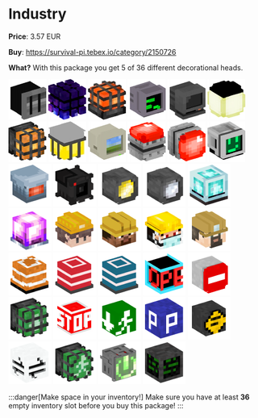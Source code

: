 # Industry

**Price**: 3.57 EUR

**Buy**: https://survival-pi.tebex.io/category/2150726

**What?** With this package you get 5 of 36 different decorational heads.

![46339 ](4310e261667a98de14161eb1d58eef81f52c2ef9.png)
![50899 ](6e4afe82ec8e3d4a2f62a6f9e2a91f7be27aaa3d.png)
![22256 ](0bad7393c34e4134f01e05932412ee2365aca71a.png)
![46431 ](08000f6f6da89e2a0e2372a0ad5b0d0d1591238b.png)
![43235 ](fc8dcd3f257191f1e00313b8a373cab556a48d39.png)
![50134 ](8c0cd0537903f5e2a2cc499a6481d3e2cfe2d48d.png)
![46392 ](040cdb6900c737ef5ad4ab7bcf6ea7cc781c2f04.png)
![36157 ](b0e51c87abe4f10bd6b74f5fd3d9dc93b7551b9d.png)
![55102 ](0c9fd80e534a3955cebd675422dfa77a8ae5f3c6.png)
![41107 ](4ec57d01becd2da8f9e9c846327556d14ac0ede5.png)
![32100 ](1ba39929fd12e15965700d27a3bd3c8269dfc9f3.png)
![49115 ](ae1ec9610a203bb3be1b90b7c16c91ce45d648c6.png)
![94367](3edbbcdb7d04f227226bc734645d4756.webp)
![92961](d503ffcb61f077beb320d429d6fc2779.webp)
![92993](5f86b0fc3818056ab3afbd0d1bde3a14.webp)
![92992](02ce1fe80dc1acfd4e1e0190fb9c4404.webp)
![92012](56a0d29e12e17c6c51bad7613aa872f5.webp)
![89546](2a623c0e34c926996f7b975bf6ae8b5a.webp)
![89105](c6d4f9eda5f83d78d5d8a0fd7f1bc0b3.webp)
![87561](7d42358b077b88817fbfd043b9f77fa1.webp)
![89098](98849c5963e15224d159d8d98c9c7977.webp)
![50379](f0420cebe287fcb7f79eba8a01b88fdf.webp)
![4029](829454161cceac5d35bafdd81b8cef0c.webp)
![20323](71072c626bdb7f936ba6a4c6f25b9faa.webp)
![20322](6fd09081f2671d04dfdaacb22078d56f.webp)
![95977](5b06ca65c81e6e65b0d11602b3613e1c.webp)
![54981](c8e1399fcfe35f26ddb510154188015a.webp)
![41762](0f7371edee2e6f59bb9e9f679a2d77b7.webp)
![25064](113075123a16d747ea209885c5804a7c.webp)
![15084](5713f342829bb03c7c3cb72de78eb1b1.webp)
![26622](5b6e76cc59220da177fb23d473dde800.webp)
![79825](27b2650bed14dd12d81e68723f74bde8.webp)
![54202](5ed7eb2adc4d30c13c7dfe872a68a347.webp)
![41761](c3dbe1333158dd012551121b5bac0fbe.webp)
![96934](ce5b2e0bc0c03536efaebac67f1e04fa.webp)
![8742](a33788444ce26eb91570a7654e0a712d.webp)

:::danger[Make space in your inventory!]
Make sure you have at least **36** empty inventory slot before you buy this package!
:::